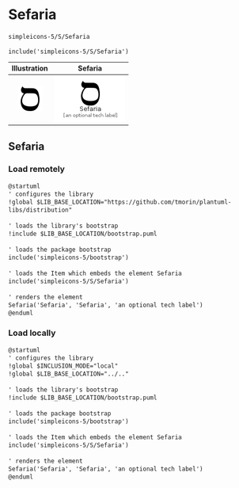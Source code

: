 # Sefaria


```text
simpleicons-5/S/Sefaria
```

```text
include('simpleicons-5/S/Sefaria')
```



| Illustration | Sefaria |
| :---: | :---: |
| ![illustration for Illustration](../../simpleicons-5/S/Sefaria.png) | ![illustration for Sefaria](../../simpleicons-5/S/Sefaria.Local.png) |




## Sefaria

### Load remotely
```plantuml
@startuml
' configures the library
!global $LIB_BASE_LOCATION="https://github.com/tmorin/plantuml-libs/distribution"

' loads the library's bootstrap
!include $LIB_BASE_LOCATION/bootstrap.puml

' loads the package bootstrap
include('simpleicons-5/bootstrap')

' loads the Item which embeds the element Sefaria
include('simpleicons-5/S/Sefaria')

' renders the element
Sefaria('Sefaria', 'Sefaria', 'an optional tech label')
@enduml
```

### Load locally
```plantuml
@startuml
' configures the library
!global $INCLUSION_MODE="local"
!global $LIB_BASE_LOCATION="../.."

' loads the library's bootstrap
!include $LIB_BASE_LOCATION/bootstrap.puml

' loads the package bootstrap
include('simpleicons-5/bootstrap')

' loads the Item which embeds the element Sefaria
include('simpleicons-5/S/Sefaria')

' renders the element
Sefaria('Sefaria', 'Sefaria', 'an optional tech label')
@enduml
```

